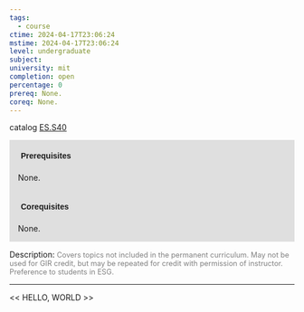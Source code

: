 ```yaml
---
tags:
  - course
ctime: 2024-04-17T23:06:24
mstime: 2024-04-17T23:06:24
level: undergraduate
subject: 
university: mit
completion: open
percentage: 0
prereq: None.
coreq: None.
---
```


catalog [ES.S40](http://student.mit.edu/catalog/mESa.html#ES.S40)

<span style="display: block; padding: 15px; background-color: rgb(100, 100, 100, 0.2);"><font id="m_prereq3949_0" style="display: block; font-family: Arial, sans-serif; font-weight: bold; padding: 5px">Prerequisites</font><br><span id="prereq3949_0">None.</span></span>
<span style="display: block; padding: 15px; background-color: rgb(100, 100, 100, 0.2);"><font id="m_coreq3949_0" style="display: block; font-family: Arial, sans-serif; font-weight: bold; padding: 5px">Corequisites</font><br><span id="coreq3949_0">None.</span></span>

<font style="">Description:</font>
<font style="color: grey; font-size: 0.8rem;">Covers topics not included in the permanent curriculum. May not be used for GIR credit, but may be repeated for credit with permission of instructor. Preference to students in ESG.</font>



---

<< HELLO, WORLD >>
